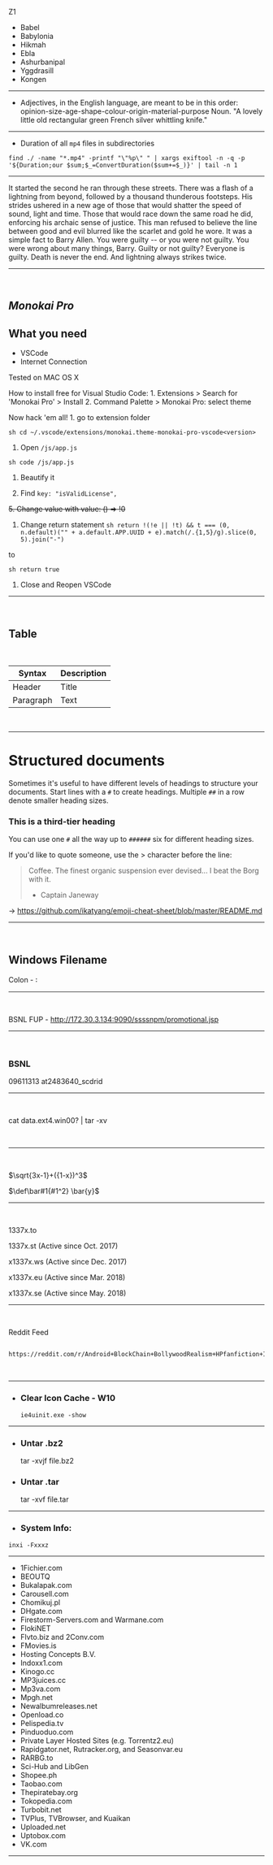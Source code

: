 Z1

- Babel
- Babylonia
- Hikmah
- Ebla
- Ashurbanipal
- Yggdrasill
- Kongen

* * *

- Adjectives, in the English language, are meant to be in this order: opinion-size-age-shape-colour-origin-material-purpose Noun. "A lovely little old rectangular green French silver whittling knife."

* * *

- Duration of all `mp4` files in subdirectories

```
find ./ -name "*.mp4" -printf "\"%p\" " | xargs exiftool -n -q -p '${Duration;our $sum;$_=ConvertDuration($sum+=$_)}' | tail -n 1
```
* * *

It started the second he ran through these streets. There was a flash of a lightning from beyond, followed by a thousand thunderous footsteps. His strides ushered in a new age of those that would shatter the speed of sound, light and time. Those that would race down the same road he did, enforcing his archaic sense of justice. This man refused to believe the line between good and evil blurred like the scarlet and gold he wore. It was a simple fact to Barry Allen. You were guilty -- or you were not guilty. You were wrong about many things, Barry. Guilty or not guilty? Everyone is guilty. Death is never the end. And lightning always strikes twice.


***
<br>

## *Monokai Pro*
 
What you need
-------------

-   VSCode
-   Internet Connection

Tested on MAC OS X

How to install free for Visual Studio Code: 1. Extensions > Search for 'Monokai Pro' > Install 2. Command Palette > Monokai Pro: select theme

Now hack 'em all! 1. go to extension folder

`sh cd ~/.vscode/extensions/monokai.theme-monokai-pro-vscode<version>`

1.  Open `/js/app.js`

`sh code /js/app.js`

1.  Beautify it

2.  Find `key: "isValidLicense",`

~~5\. Change value with value: () => !0~~

1.  Change return statement `sh return !(!e || !t) && t === (0, n.default)("" + a.default.APP.UUID + e).match(/.{1,5}/g).slice(0, 5).join("-")`

to

`sh return true`

1.  Close and Reopen VSCode


* * *
<br>

## Table
<br>

| Syntax      | Description |
| ----------- | ----------- |
| Header      | Title       |
| Paragraph   | Text        |

<br>

***

 
# Structured documents

Sometimes it's useful to have different levels of headings to structure your documents. Start lines with a `#` to create headings. Multiple `##` in a row denote smaller heading sizes.

### This is a third-tier heading


You can use one `#` all the way up to `######` six for different heading sizes.

If you'd like to quote someone, use the > character before the line:

> Coffee. The finest organic suspension ever devised... I beat the Borg with it.
> - Captain Janeway

&rarr; https://github.com/ikatyang/emoji-cheat-sheet/blob/master/README.md

* * *
<br>

Windows Filename
-----------------

Colon -   ꞉
<br>
***
<br>

BSNL FUP - http://172.30.3.134:9090/ssssnpm/promotional.jsp
<br>
***
<br>

### BSNL
<span class="hidden"> 09611313
at2483640_scdrid </span>

* * *
<br>

cat data.ext4.win00? | tar -xv

<br>

***
<br>

$\sqrt{3x-1}+({1-x})^3$

$\def\bar#1{#1^2} \bar{y}$
***
<br>

1337x.to

1337x.st (Active since Oct. 2017)

x1337x.ws (Active since Dec. 2017)

x1337x.eu (Active since Mar. 2018)

x1337x.se (Active since May. 2018)

***
<br>

Reddit Feed
   ``` 
    https://reddit.com/r/Android+BlockChain+BollywoodRealism+HPfanfiction+InternetIsBeautiful+Jokes+LifeProTips+MaterialDesign+McFlysRetroShows+Notable+OpenSignups+Piracy+Windows10+YouShouldKnow+ZippyShare+books+crypto+ethdev+ethereum+explainlikeimfive+ffmpeg+funny+ipfs+itsaunixsystem+learnprogramming+marvelstudios+movies+mpv+oneplusone+privacy+privacytoolsIO+programming+rational+selfhosted++todayilearned+uBlockOrigin+web_design+webdev/.rss
   ```
<br>

-----------------------------------------

- ### Clear Icon Cache - W10
    ```
    ie4uinit.exe -show
    ```
-----------------------------------------

- ### Untar .bz2
    tar -xvjf file.bz2

- ### Untar .tar
    tar -xvf file.tar 
-----------------------------------------


* ### System Info:
```
inxi -Fxxxz
```
------------------------------------------
- 1Fichier.com
- BEOUTQ
- Bukalapak.com
- Carousell.com
- Chomikuj.pl
- DHgate.com
- Firestorm-Servers.com and Warmane.com
- FlokiNET
- Flvto.biz and 2Conv.com
- FMovies.is
- Hosting Concepts B.V.
- Indoxx1.com
- Kinogo.cc
- MP3juices.cc
- Mp3va.com
- Mpgh.net
- Newalbumreleases.net
- Openload.co
- Pelispedia.tv
- Pinduoduo.com
- Private Layer Hosted Sites (e.g. Torrentz2.eu)
- Rapidgator.net, Rutracker.org, and Seasonvar.eu
- RARBG.to
- Sci-Hub and LibGen
- Shopee.ph
- Taobao.com
- Thepiratebay.org
- Tokopedia.com
- Turbobit.net
- TVPlus, TVBrowser, and Kuaikan
- Uploaded.net
- Uptobox.com
- VK.com
--------------------------------------------


